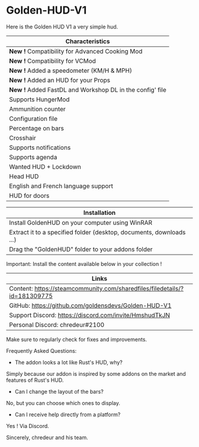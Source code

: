 # Golden-HUD-V1

Here is the Golden HUD V1 a very simple hud.

|Characteristics|
|---------------|
| **New !** Compatibility for Advanced Cooking Mod|
| **New !** Compatibility for VCMod|
| **New !** Added a speedometer (KM/H & MPH)|
| **New !** Added an HUD for your Props|
| **New !** Added FastDL and Workshop DL in the config' file|
| Supports HungerMod|
| Ammunition counter|
| Configuration file|
| Percentage on bars|
| Crosshair|
| Supports notifications|
| Supports agenda|
| Wanted HUD + Lockdown|
| Head HUD|
| English and French language support|
| HUD for doors|

|Installation|
|-----------|
|Install GoldenHUD on your computer using WinRAR|
| Extract it to a specified folder (desktop, documents, downloads ...)|
| Drag the "GoldenHUD" folder to your addons folder|

Important: Install the content available below in your collection !

|Links|
|-----------|
|Content: https://steamcommunity.com/sharedfiles/filedetails/?id=181309775|
|GitHub: https://github.com/goldensdevs/Golden-HUD-V1|
|Support Discord: https://discord.com/invite/HmshudTkJN|
|Personal Discord: chredeur#2100|

Make sure to regularly check for fixes and improvements.


Frequently Asked Questions:

- The addon looks a lot like Rust's HUD, why?

Simply because our addon is inspired by some addons on the market and features of Rust's HUD.

- Can I change the layout of the bars?

No, but you can choose which ones to display.

- Can I receive help directly from a platform?

Yes ! Via Discord.


Sincerely, chredeur and his team.
